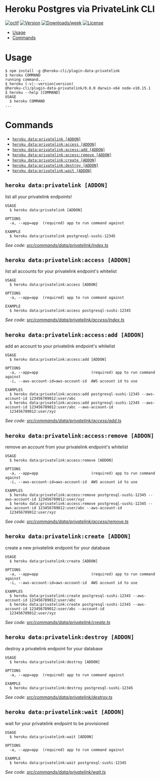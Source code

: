 Heroku Postgres via PrivateLink CLI
=======================

[![oclif](https://img.shields.io/badge/cli-oclif-brightgreen.svg)](https://oclif.io)
[![Version](https://img.shields.io/npm/v/heroku-endpoints-cli.svg)](https://npmjs.org/package/heroku-privatelinks-cli)
[![Downloads/week](https://img.shields.io/npm/dw/heroku-endpoints-cli.svg)](https://npmjs.org/package/heroku-privatelinks-cli)
[![License](https://img.shields.io/npm/l/heroku-endpoints-cli.svg)](https://github.com/brettgoulder/heroku-endpoints-cli/blob/master/package.json)

<!-- toc -->
* [Usage](#usage)
* [Commands](#commands)
<!-- tocstop -->
# Usage
<!-- usage -->
```sh-session
$ npm install -g @heroku-cli/plugin-data-privatelink
$ heroku COMMAND
running command...
$ heroku (-v|--version|version)
@heroku-cli/plugin-data-privatelink/0.8.0 darwin-x64 node-v10.15.1
$ heroku --help [COMMAND]
USAGE
  $ heroku COMMAND
...
```
<!-- usagestop -->
# Commands
<!-- commands -->
* [`heroku data:privatelink [ADDON]`](#heroku-dataprivatelink-addon)
* [`heroku data:privatelink:access [ADDON]`](#heroku-dataprivatelinkaccess-addon)
* [`heroku data:privatelink:access:add [ADDON]`](#heroku-dataprivatelinkaccessadd-addon)
* [`heroku data:privatelink:access:remove [ADDON]`](#heroku-dataprivatelinkaccessremove-addon)
* [`heroku data:privatelink:create [ADDON]`](#heroku-dataprivatelinkcreate-addon)
* [`heroku data:privatelink:destroy [ADDON]`](#heroku-dataprivatelinkdestroy-addon)
* [`heroku data:privatelink:wait [ADDON]`](#heroku-dataprivatelinkwait-addon)

## `heroku data:privatelink [ADDON]`

list all your privatelink endpoints!

```
USAGE
  $ heroku data:privatelink [ADDON]

OPTIONS
  -a, --app=app  (required) app to run command against

EXAMPLE
  $ heroku data:privatelink postgresql-sushi-12345
```

_See code: [src/commands/data/privatelink/index.ts](https://github.com/heroku/heroku-data-privatelink-cli/blob/v0.8.0/src/commands/data/privatelink/index.ts)_

## `heroku data:privatelink:access [ADDON]`

list all accounts for your privatelink endpoint's whitelist

```
USAGE
  $ heroku data:privatelink:access [ADDON]

OPTIONS
  -a, --app=app  (required) app to run command against

EXAMPLE
  $ heroku data:privatelink:access postgresql-sushi-12345
```

_See code: [src/commands/data/privatelink/access/index.ts](https://github.com/heroku/heroku-data-privatelink-cli/blob/v0.8.0/src/commands/data/privatelink/access/index.ts)_

## `heroku data:privatelink:access:add [ADDON]`

add an account to your privatelink endpoint's whitelist

```
USAGE
  $ heroku data:privatelink:access:add [ADDON]

OPTIONS
  -a, --app=app                        (required) app to run command against
  -i, --aws-account-id=aws-account-id  AWS account id to use

EXAMPLES
  $ heroku data:privatelink:access:add postgresql-sushi-12345 --aws-account-id 123456789012:user/abc
  $ heroku data:privatelink:access:add postgresql-sushi-12345 --aws-account-id 123456789012:user/abc --aws-account-id 
  123456789012:user/xyz
```

_See code: [src/commands/data/privatelink/access/add.ts](https://github.com/heroku/heroku-data-privatelink-cli/blob/v0.8.0/src/commands/data/privatelink/access/add.ts)_

## `heroku data:privatelink:access:remove [ADDON]`

remove an account from your privatelink endpoint's whitelist

```
USAGE
  $ heroku data:privatelink:access:remove [ADDON]

OPTIONS
  -a, --app=app                        (required) app to run command against
  -i, --aws-account-id=aws-account-id  AWS account id to use

EXAMPLES
  $ heroku data:privatelink:access:remove postgresql-sushi-12345 --aws-account-id 123456789012:user/xyz
  $ heroku data:privatelink:access:remove postgresql-sushi-12345 --aws-account-id 123456789012:user/abc --aws-account-id 
  123456789012:user/xyz
```

_See code: [src/commands/data/privatelink/access/remove.ts](https://github.com/heroku/heroku-data-privatelink-cli/blob/v0.8.0/src/commands/data/privatelink/access/remove.ts)_

## `heroku data:privatelink:create [ADDON]`

create a new privatelink endpoint for your database

```
USAGE
  $ heroku data:privatelink:create [ADDON]

OPTIONS
  -a, --app=app                        (required) app to run command against
  -i, --aws-account-id=aws-account-id  AWS account id to use

EXAMPLES
  $ heroku data:privatelink:create postgresql-sushi-12345 --aws-account-id 123456789012:user/abc
  $ heroku data:privatelink:create postgresql-sushi-12345 --aws-account-id 123456789012:user/abc --account-id 
  123456789012:user/xyz
```

_See code: [src/commands/data/privatelink/create.ts](https://github.com/heroku/heroku-data-privatelink-cli/blob/v0.8.0/src/commands/data/privatelink/create.ts)_

## `heroku data:privatelink:destroy [ADDON]`

destroy a privatelink endpoint for your database

```
USAGE
  $ heroku data:privatelink:destroy [ADDON]

OPTIONS
  -a, --app=app  (required) app to run command against

EXAMPLE
  $ heroku data:privatelink:destroy postgresql-sushi-12345
```

_See code: [src/commands/data/privatelink/destroy.ts](https://github.com/heroku/heroku-data-privatelink-cli/blob/v0.8.0/src/commands/data/privatelink/destroy.ts)_

## `heroku data:privatelink:wait [ADDON]`

wait for your privatelink endpoint to be provisioned

```
USAGE
  $ heroku data:privatelink:wait [ADDON]

OPTIONS
  -a, --app=app  (required) app to run command against

EXAMPLE
  $ heroku data:privatelink:wait postgresql-sushi-12345
```

_See code: [src/commands/data/privatelink/wait.ts](https://github.com/heroku/heroku-data-privatelink-cli/blob/v0.8.0/src/commands/data/privatelink/wait.ts)_
<!-- commandsstop -->
